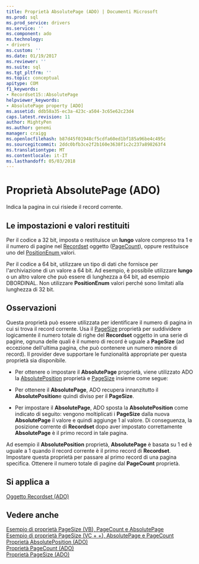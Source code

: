 ```yaml
---
title: Proprietà AbsolutePage (ADO) | Documenti Microsoft
ms.prod: sql
ms.prod_service: drivers
ms.service: ''
ms.component: ado
ms.technology:
- drivers
ms.custom: ''
ms.date: 01/19/2017
ms.reviewer: ''
ms.suite: sql
ms.tgt_pltfrm: ''
ms.topic: conceptual
apitype: COM
f1_keywords:
- Recordset15::AbsolutePage
helpviewer_keywords:
- AbsolutePage property [ADO]
ms.assetid: ddb58a35-ec3a-423c-a504-3c65e62c23d4
caps.latest.revision: 11
author: MightyPen
ms.author: genemi
manager: craigg
ms.openlocfilehash: b87d45f01948cf5cdfa60ed1bf185a96be4c495c
ms.sourcegitcommit: 2ddc0bfb3ce2f2b160e3638f1c2c237a898263f4
ms.translationtype: MT
ms.contentlocale: it-IT
ms.lasthandoff: 05/03/2018
---
```

# <a name="absolutepage-property-ado"></a>Proprietà AbsolutePage (ADO)
Indica la pagina in cui risiede il record corrente.  
  
## <a name="settings-and-return-values"></a>Le impostazioni e valori restituiti  
 Per il codice a 32 bit, imposta o restituisce un **lungo** valore compreso tra 1 e il numero di pagine nel [Recordset](../../../ado/reference/ado-api/recordset-object-ado.md) oggetto ([PageCount](../../../ado/reference/ado-api/pagecount-property-ado.md)), oppure restituisce uno del [PositionEnum ](../../../ado/reference/ado-api/positionenum.md) valori.  
  
 Per il codice a 64 bit, utilizzare un tipo di dati che fornisce per l'archiviazione di un valore a 64 bit. Ad esempio, è possibile utilizzare **lungo** o un altro valore che può essere di lunghezza a 64 bit, ad esempio DBORDINAL. Non utilizzare **PositionEnum** valori perché sono limitati alla lunghezza di 32 bit.  
  
## <a name="remarks"></a>Osservazioni  
 Questa proprietà può essere utilizzata per identificare il numero di pagina in cui si trova il record corrente. Usa il [PageSize](../../../ado/reference/ado-api/pagesize-property-ado.md) proprietà per suddividere logicamente il numero totale di righe del **Recordset** oggetto in una serie di pagine, ognuna delle quali è il numero di record è uguale a **PageSize** (ad eccezione dell'ultima pagina, che può contenere un numero minore di record). Il provider deve supportare le funzionalità appropriate per questa proprietà sia disponibile.  
  
-   Per ottenere o impostare il **AbsolutePage** proprietà, viene utilizzato ADO la [AbsolutePosition](../../../ado/reference/ado-api/absoluteposition-property-ado.md) proprietà e [PageSize](../../../ado/reference/ado-api/pagesize-property-ado.md) insieme come segue:  
  
-   Per ottenere il **AbsolutePage**, ADO recupera innanzitutto il **AbsolutePosition**e quindi diviso per il **PageSize**.  
  
-   Per impostare il **AbsolutePage**, ADO sposta la **AbsolutePosition** come indicato di seguito: vengono moltiplicati i **PageSize** dalla nuova **AbsolutePage** il valore e quindi aggiunge 1 al valore. Di conseguenza, la posizione corrente di **Recordset** dopo aver impostato correttamente **AbsolutePage** è il primo record in tale pagina.  
  
 Ad esempio il **AbsolutePosition** proprietà, **AbsolutePage** è basata su 1 ed è uguale a 1 quando il record corrente è il primo record di **Recordset**. Impostare questa proprietà per passare al primo record di una pagina specifica. Ottenere il numero totale di pagine dal **PageCount** proprietà.  
  
## <a name="applies-to"></a>Si applica a  
 [Oggetto Recordset (ADO)](../../../ado/reference/ado-api/recordset-object-ado.md)  
  
## <a name="see-also"></a>Vedere anche  
 [Esempio di proprietà PageSize (VB), PageCount e AbsolutePage](../../../ado/reference/ado-api/absolutepage-pagecount-and-pagesize-properties-example-vb.md)   
 [Esempio di proprietà PageSize (VC + +), AbsolutePage e PageCount](../../../ado/reference/ado-api/absolutepage-pagecount-and-pagesize-properties-example-vc.md)   
 [Proprietà AbsolutePosition (ADO)](../../../ado/reference/ado-api/absoluteposition-property-ado.md)   
 [Proprietà PageCount (ADO)](../../../ado/reference/ado-api/pagecount-property-ado.md)   
 [Proprietà PageSize (ADO)](../../../ado/reference/ado-api/pagesize-property-ado.md)

